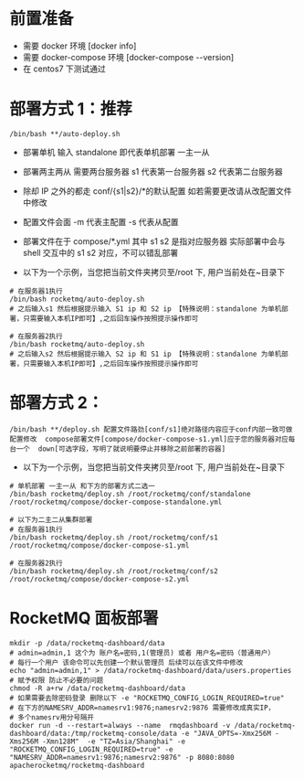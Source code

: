 # 前置准备

- 需要 docker 环境 [docker info]
- 需要 docker-compose 环境 [docker-compose --version]
- 在 centos7 下测试通过

# 部署方式 1：推荐

```shell
/bin/bash **/auto-deploy.sh
```

- 部署单机 输入 standalone 即代表单机部署 一主一从
- 部署两主两从 需要两台服务器 s1 代表第一台服务器 s2 代表第二台服务器
- 除却 IP 之外的都走 conf/{s1|s2}/\*的默认配置 如若需要更改请从改配置文件中修改
- 配置文件会面 -m 代表主配置 -s 代表从配置
- 部署文件在于 compose/\*.yml 其中 s1 s2 是指对应服务器 实际部署中会与 shell 交互中的 s1 s2 对应，不可以错乱部署

- 以下为一个示例，当您把当前文件夹拷贝至/root 下, 用户当前处在~目录下

```shell
# 在服务器1执行
/bin/bash rocketmq/auto-deploy.sh
# 之后输入s1 然后根据提示输入 S1 ip 和 S2 ip 【特殊说明：standalone 为单机部署，只需要输入本机IP即可】,之后回车操作按照提示操作即可

# 在服务器2执行
/bin/bash rocketmq/auto-deploy.sh
# 之后输入s2 然后根据提示输入 S2 ip 和 S1 ip 【特殊说明：standalone 为单机部署，只需要输入本机IP即可】,之后回车操作按照提示操作即可
```

# 部署方式 2：

```shell
/bin/bash **/deploy.sh 配置文件路劲[conf/s1]绝对路径内容应于conf内部一致可做配置修改  compose部署文件[compose/docker-compose-s1.yml]应于您的服务器对应每台一个  down[可选字段，写明了就说明要停止并移除之前部署的容器]
```

- 以下为一个示例，当您把当前文件夹拷贝至/root 下, 用户当前处在~目录下

```shell
# 单机部署 一主一从 和下方的部署方式二选一
/bin/bash rocketmq/deploy.sh /root/rocketmq/conf/standalone /root/rocketmq/compose/docker-compose-standalone.yml

# 以下为二主二从集群部署
# 在服务器1执行
/bin/bash rocketmq/deploy.sh /root/rocketmq/conf/s1 /root/rocketmq/compose/docker-compose-s1.yml

# 在服务器2执行
/bin/bash rocketmq/deploy.sh /root/rocketmq/conf/s2 /root/rocketmq/compose/docker-compose-s2.yml
```

# RocketMQ 面板部署

```shell
mkdir -p /data/rocketmq-dashboard/data
# admin=admin,1 这个为 账户名=密码,1(管理员) 或者 用户名=密码（普通用户）
# 每行一个用户 该命令可以先创建一个默认管理员 后续可以在该文件中修改
echo "admin=admin,1" > /data/rocketmq-dashboard/data/users.properties
# 赋予权限 防止不必要的问题
chmod -R a+rw /data/rocketmq-dashboard/data
# 如果需要去除密码登录 删除以下 -e "ROCKETMQ_CONFIG_LOGIN_REQUIRED=true"
# 在下方的NAMESRV_ADDR=namesrv1:9876;namesrv2:9876 需要修改成真实IP，
# 多个namesrv用分号隔开
docker run -d --restart=always --name  rmqdashboard -v /data/rocketmq-dashboard/data:/tmp/rocketmq-console/data -e "JAVA_OPTS=-Xmx256M -Xms256M -Xmn128M"  -e "TZ=Asia/Shanghai" -e "ROCKETMQ_CONFIG_LOGIN_REQUIRED=true" -e "NAMESRV_ADDR=namesrv1:9876;namesrv2:9876" -p 8080:8080 apacherocketmq/rocketmq-dashboard
```
